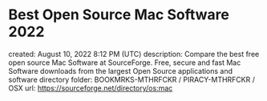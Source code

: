 # Best Open Source Mac Software 2022

created: August 10, 2022 8:12 PM (UTC)
description: Compare the best free open source Mac  Software at SourceForge. Free, secure and fast Mac  Software downloads from the largest Open Source applications and software directory
folder: BOOKMRKS-MTHRFCKR / PIRACY-MTHRFCKR / OSX
url: https://sourceforge.net/directory/os:mac